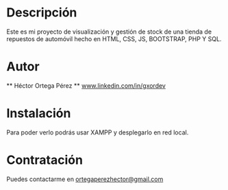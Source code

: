 # Descripción #
Este es  mi proyecto de visualización y gestión de stock de una tienda de repuestos de automóvil hecho en HTML, CSS, JS, BOOTSTRAP, PHP Y SQL.

# Autor #
** Héctor Ortega Pérez **
www.linkedin.com/in/gxordev

# Instalación #
Para poder verlo podrás usar XAMPP y desplegarlo en red local. 

# Contratación #
Puedes contactarme en ortegaperezhector@gmail.com
